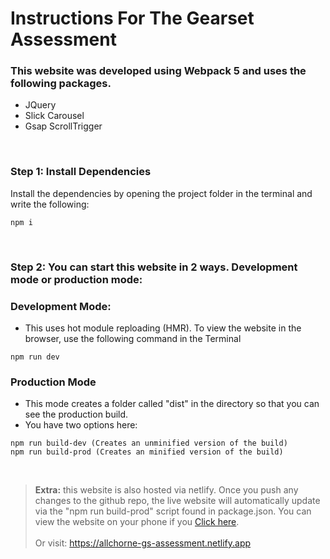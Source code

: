 # Instructions For The Gearset Assessment

### This website was developed using Webpack 5 and uses the following packages.
 - JQuery
 - Slick Carousel
 - Gsap ScrollTrigger

<br>


### **Step 1: Install Dependencies**

Install the dependencies by opening the project folder in the terminal and write the following: 

```
npm i
```
<br>

### **Step 2: You can start this website in 2 ways. Development mode or production mode:**

### Development Mode:
 - This uses hot module reploading (HMR). To view the website in the browser, use the following command in the Terminal

```
npm run dev
```

### Production Mode
 - This mode creates a folder called "dist" in the directory so that you can see the production build.
 - You have two options here: 
   

```
npm run build-dev (Creates an unminified version of the build)
npm run build-prod (Creates an minified version of the build)
```
<br>

> **Extra:** this website is also hosted via netlify. Once you push any changes to the github repo, the live website will automatically update via the "npm run build-prod" script found in package.json. You can view the website on your phone if you [Click here](https://allchorne-gs-assessment.netlify.app).<br><br> Or visit: https://allchorne-gs-assessment.netlify.app
